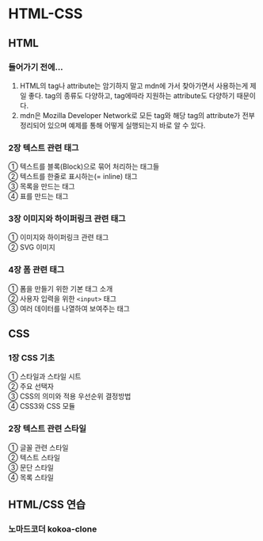 # HTML-CSS

## HTML

### 들어가기 전에...

1. HTML의 tag나 attribute는 암기하지 말고 mdn에 가서 찾아가면서 사용하는게 제일 좋다. tag의 종류도 다양하고, tag에따라 지원하는 attribute도 다양하기 때문이다.
2. mdn은 Mozilla Developer Network로 모든 tag와 해당 tag의 attribute가 전부 정리되어 있으며 예제를 통해 어떻게 실행되는지 바로 알 수 있다.

### 2장 텍스트 관련 태그

① 텍스트를 블록(Block)으로 묶어 처리하는 태그들  
 ② 텍스트를 한줄로 표시하는(= inline) 태그  
 ③ 목록을 만드는 태그  
 ④ 표를 만드는 태그

### 3장 이미지와 하이퍼링크 관련 태그

① 이미지와 하이퍼링크 관련 태그  
 ② SVG 이미지

### 4장 폼 관련 태그

① 폼을 만들기 위한 기본 태그 소개  
 ② 사용자 입력을 위한 `<input>` 태그  
 ③ 여러 데이터를 나열하여 보여주는 태그

## CSS

### 1장 CSS 기초

① 스타일과 스타일 시트  
 ② 주요 선택자  
 ③ CSS의 의미와 적용 우선순위 결정방법  
 ④ CSS3와 CSS 모듈

### 2장 텍스트 관련 스타일

① 글꼴 관련 스타일  
 ② 텍스트 스타일  
 ③ 문단 스타일  
 ④ 목록 스타일

## HTML/CSS 연습

### 노마드코더 kokoa-clone
